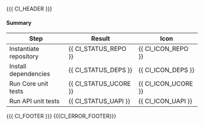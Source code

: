 {{{ CI_HEADER }}}

#### Summary

| Step                   | Result                | Icon                |
| ---------------------- | --------------------- | ------------------- |
| Instantiate repository | {{ CI_STATUS_REPO }}  | {{ CI_ICON_REPO }}  |
| Install dependencies   | {{ CI_STATUS_DEPS }}  | {{ CI_ICON_DEPS }}  |
| Run Core unit tests    | {{ CI_STATUS_UCORE }} | {{ CI_ICON_UCORE }} |
| Run API unit tests     | {{ CI_STATUS_UAPI }}  | {{ CI_ICON_UAPI }}  |

{{{ CI_FOOTER }}}
{{{CI_ERROR_FOOTER}}}
